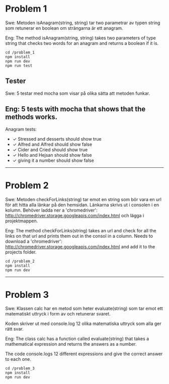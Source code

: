 # Problem 1
Swe:
Metoden isAnagram(string, string) tar two parametrar av typen string som retunerar en boolean om strängarna är ett anagram.

Eng:
The method isAnagram(string, string) takes two parameters of type string that checks two words for an anagram and returns a boolean if it is.
```
cd /problem_1
npm install
npm run dev
npm run test
```
## Tester
Swe:
5 testar med mocha som visar på olika sätta att metoden funkar.

Eng:
5 tests with mocha that shows that the methods works.
-------
Anagram tests:
-    ✓ Stressed and desserts should show true
-    ✓ Alfred and Alfred should show false
-    ✓ Cider and Cried should show true
-    ✓ Hello and Hejsan should show false
-    ✓ giving it a number should show false
-----

# Problem 2

Swe:
Metoden checkForLinks(string) tar emot en string som bör vara en url för att hitta alla länkar på den hemsidan.
Länkarna skrivs ut i consolen i en kolumn.
Behöver ladda ner a 'chromedriver':
<http://chromedriver.storage.googleapis.com/index.html>
och lägga i projektmappen.

Eng:
The method checkForLinks(string) takes an url and check for all the links on that url and prints them out in the consol in a column.
Needs to download a 'chromedriver':
<http://chromedriver.storage.googleapis.com/index.html>
and add it to the projects folder.

```
cd /problem_2
npm install
npm run dev
```
----
# Problem 3

Swe:
Klassen calc har en metod som heter evaluate(string) som tar emot ett matematiskt uttryck i form av  och retunerar svaret.

Koden skriver ut med console.log 12 olika matematiska uttryck som alla ger rätt svar.

Eng:
The class calc has a function called evaluate(string) that takes a mathematical expression and returns the answers as a number.

The code console.logs 12 different expressions and give the correct answer to each one.

```
cd /problem_3
npm install
npm run dev
```